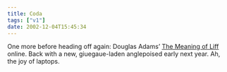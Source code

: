 ```yaml
---
title: Coda
tags: ["v1"]
date: 2002-12-04T15:45:34
---
```


One more before heading off again: Douglas Adams&#8217; [The Meaning of Liff][1] online. Back with a new, giuegaue-laden anglepoised early next year. Ah, the joy of laptops.

[1]: http://flyingarts.net/switch/tmcm/resources/liff/ "Arse Poetica: Douglas Adams' The Meaning of Liff"
